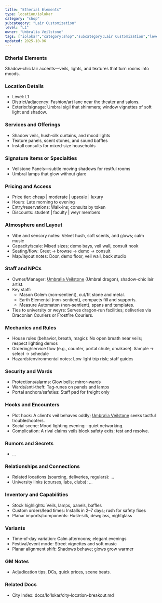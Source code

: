```yaml
---
title: "Etherial Elements"
type: location/iolokar
category: "shop"
subcategory: "Lair Customization"
level: "L1"
owner: "Umbralia Veilstone"
tags: ["iolokar","category:shop","subcategory:Lair Customization","level:L1"]
updated: 2025-10-06
---
```

### Etherial Elements

Shadow‑chic lair accents—veils, lights, and textures that turn rooms into moods.

### Location Details

- Level: L1
- District/adjacency: Fashion/art lane near the theater and salons.
- Exterior/signage: Umbral sigil that shimmers; window vignettes of soft light and shadow.

### Services and Offerings

- Shadow veils, hush‑silk curtains, and mood lights
- Texture panels, scent stones, and sound baffles
- Install consults for mixed‑size households

### Signature Items or Specialties

- Veilstone Panels—subtle moving shadows for restful rooms
- Umbral lamps that glow without glare

### Pricing and Access

- Price tier: cheap | moderate | upscale | luxury
- Hours: Late morning to evening
- Entry/reservations: Walk‑ins; consults by token
- Discounts: student | faculty | weyr members

### Atmosphere and Layout

- Vibe and sensory notes: Velvet hush, soft scents, and glows; calm music
- Capacity/scale: Mixed sizes; demo bays, veil wall, consult nook
- Seating/flow: Greet → browse → demo → consult
- Map/layout notes: Door, demo floor, veil wall, back studio

### Staff and NPCs

- Owner/Manager: [Umbralia Veilstone](../People/umbralia-veilstone.md) (Umbral dragon), shadow-chic lair artist.
- Key staff:
  - Mason Golem (non-sentient), cut/fit stone and metal.
  - Earth Elemental (non-sentient), compacts fill and supports.
  - Measure Automaton (non-sentient), spans and templates.
- Ties to university or weyrs: Serves dragon-run facilities; deliveries via Draconian Couriers or Frostfire Couriers.

### Mechanics and Rules

- House rules (behavior, breath, magic): No open breath near veils; respect lighting demos
- Ordering/service flow (e.g., counter, portal chute, omakase): Sample → select → schedule
- Hazards/environmental notes: Low light trip risk; staff guides

### Security and Wards

- Protections/alarms: Glow bells; mirror‑wards
- Wards/anti‑theft: Tag‑runes on panels and lamps
- Portal anchors/safeties: Staff pad for freight only

### Hooks and Encounters

- Plot hook: A client’s veil behaves oddly; [Umbralia Veilstone](../People/umbralia-veilstone.md) seeks tactful troubleshooters.
- Social scene: Mood‑lighting evening—quiet networking.
- Complication: A rival claims veils block safety exits; test and resolve.

### Rumors and Secrets

- ...

### Relationships and Connections

- Related locations (sourcing, deliveries, regulars): ...
- University links (courses, labs, clubs): ...

### Inventory and Capabilities

- Stock highlights: Veils, lamps, panels, baffles
- Custom orders/lead times: Installs in 2–7 days; rush for safety fixes
- Planar imports/components: Hush‑silk, dewglass, nightglass

### Variants

- Time‑of‑day variation: Calm afternoons; elegant evenings
- Festival/event mode: Street vignettes and soft music
- Planar alignment shift: Shadows behave; glows grow warmer

### GM Notes

- Adjudication tips, DCs, quick prices, scene beats.

### Related Docs

- City Index: docs/Io'lokar/city-location-breakout.md
